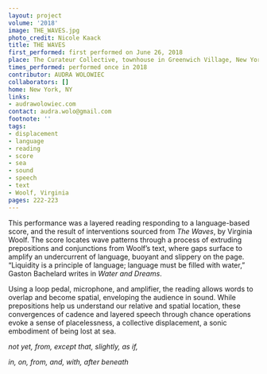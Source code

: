 ```yaml
---
layout: project
volume: '2018'
image: THE_WAVES.jpg
photo_credit: Nicole Kaack
title: THE WAVES
first_performed: first performed on June 26, 2018
place: The Curateur Collective, townhouse in Greenwich Village, New York, NY
times_performed: performed once in 2018
contributor: AUDRA WOLOWIEC
collaborators: []
home: New York, NY
links:
- audrawolowiec.com
contact: audra.wolo@gmail.com
footnote: ''
tags:
- displacement
- language
- reading
- score
- sea
- sound
- speech
- text
- Woolf, Virginia
pages: 222-223
---
```



This performance was a layered reading responding to a language-based score, and the result of interventions sourced from _The Waves_, by Virginia Woolf. The score locates wave patterns through a process of extruding prepositions and conjunctions from Woolf’s text, where gaps surface to amplify an undercurrent of language, buoyant and slippery on the page. “Liquidity is a principle of language; language must be filled with water,” Gaston Bachelard writes in _Water and Dreams_.

Using a loop pedal, microphone, and amplifier, the reading allows words to overlap and become spatial, enveloping the audience in sound. While prepositions help us understand our relative and spatial location, these convergences of cadence and layered speech through chance operations evoke a sense of placelessness, a collective displacement, a sonic embodiment of being lost at sea.

_not yet, from, except that, slightly, as if,_

_in, on, from, and, with, after beneath_
